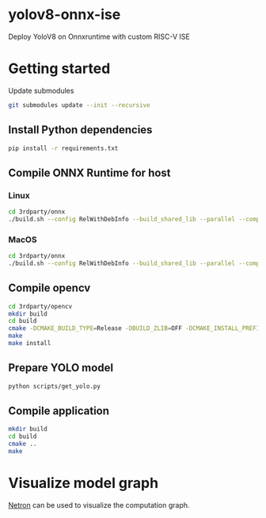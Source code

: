# yolov8-onnx-ise
Deploy YoloV8 on Onnxruntime with custom RISC-V ISE

# Getting started

Update submodules
``` sh
git submodules update --init --recursive
```

## Install Python dependencies
``` sh
pip install -r requirements.txt
```

## Compile ONNX Runtime for host

### Linux
``` sh
cd 3rdparty/onnx
./build.sh --config RelWithDebInfo --build_shared_lib --parallel --compile_no_warning_as_error --skip_submodule_sync
```

### MacOS
``` sh
cd 3rdparty/onnx
./build.sh --config RelWithDebInfo --build_shared_lib --parallel --compile_no_warning_as_error --skip_submodule_sync --cmake_extra_defines CMAKE_OSX_ARCHITECTURES=arm64 --use_vcpkg
```

## Compile opencv
``` sh
cd 3rdparty/opencv
mkdir build
cd build
cmake -DCMAKE_BUILD_TYPE=Release -DBUILD_ZLIB=OFF -DCMAKE_INSTALL_PREFIX=$PWD/../install ..
make
make install
```


## Prepare YOLO model
``` sh
python scripts/get_yolo.py
```

## Compile application
``` sh
mkdir build
cd build
cmake ..
make
```

# Visualize model graph
[Netron](https://netron.app) can be used to visualize the computation graph.

